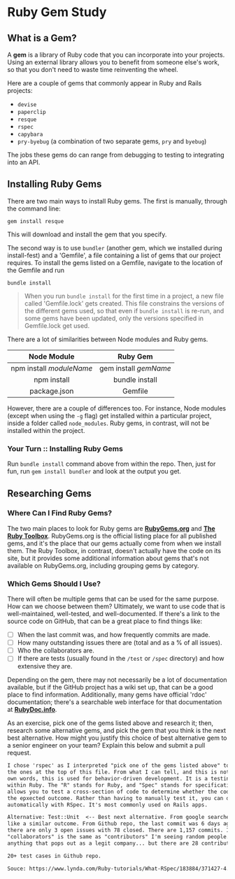# Ruby Gem Study

## What is a Gem?

A **gem** is a library of Ruby code that you can incorporate into your projects. Using an external library allows you to benefit from someone else's work, so that you don't need to waste time reinventing the wheel.

Here are a couple of gems that commonly appear in Ruby and Rails projects:

- `devise`
- `paperclip`
- `resque`
- `rspec`
- `capybara`
- `pry-byebug` (a combination of two separate gems, `pry` and `byebug`)

The jobs these gems do can range from debugging to testing to integrating into an API.

## Installing Ruby Gems

There are two main ways to install Ruby gems. The first is manually, through the command line:

`gem install resque`

This will download and install the gem that you specify.

The second way is to use `bundler` (another gem, which we installed during install-fest) and a 'Gemfile', a file containing a list of gems that our project requires. To install the gems listed on a Gemfile, navigate to the location of the Gemfile and run

`bundle install`

> When you run `bundle install` for the first time in a project, a new file called 'Gemfile.lock' gets created. This file constrains the versions of the different gems used, so that even if `bundle install` is re-run, and some gems have been updated, only the versions specified in Gemfile.lock get used.

There are a lot of similarities between Node modules and Ruby gems.

| Node Module | Ruby Gem |
| :---------: | :------: |
| npm install _moduleName_ | gem install _gemName_ |
| npm install | bundle install |
| package.json | Gemfile |

However, there are a couple of differences too. For instance, Node modules (except when using the `-g` flag) get installed within a particular project, inside a folder called `node_modules`. Ruby gems, in contrast, will not be installed within the project.

### Your Turn :: Installing Ruby Gems

Run `bundle install` command above from within the repo. Then, just for fun, run `gem install bundler` and look at the output you get.

## Researching Gems

### Where Can I Find Ruby Gems?

The two main places to look for Ruby gems are **[RubyGems.org](https://rubygems.org)** and **[The Ruby Toolbox](https://www.ruby-toolbox.com/)**. RubyGems.org is the official listing place for all published gems, and it's the place that our gems actually come from when we install them. The Ruby Toolbox, in contrast, doesn't actually have the code on its site, but it provides some additional information about gems that's not available on RubyGems.org, including grouping gems by category.

### Which Gems Should I Use?

There will often be multiple gems that can be used for the same purpose. How can we choose between them? Ultimately, we want to use code that is well-maintained, well-tested, and well-documented. If there's a link to the source code on GitHub, that can be a great place to find things like:

- [ ] When the last commit was, and how frequently commits are made.
- [ ] How many outstanding issues there are (total and as a % of all issues).
- [ ] Who the collaborators are.
- [ ] If there are tests (usually found in the `/test` or `/spec` directory) and how extensive they are.

Depending on the gem, there may not necessarily be a lot of documentation available, but if the GitHub project has a wiki set up, that can be a good place to find information. Additionally, many gems have official 'rdoc' documentation; there's a searchable web interface for that documentation at **[RubyDoc.info](http://rubydoc.info)**.

As an exercise, pick one of the gems listed above and research it; then, research some alternative gems, and pick the gem that you think is the next best alternative. How might you justify this choice of best alternative gem to a senior engineer on your team? Explain this below and submit a pull request.

```txt
I chose 'rspec' as I interpreted "pick one of the gems listed above" to mean
the ones at the top of this file. From what I can tell, and this is not in my
own words, this is used for behavior-driven development. It is a testing library
within Ruby. The "R" stands for Ruby, and "Spec" stands for specification. It
allows you to test a cross-section of code to determine whether the code returns
the epxected outcome. Rather than having to manually test it, you can do it more
automatically with RSpec. It's most commonly used on Rails apps.

Alternative: Test::Unit  <-- Best next alternative. From google searches, seems
like a similar outcome. From Github repo, the last commit was 6 days ago, and
there are only 3 open issues with 78 closed. There are 1,157 commits. If
"collaborators" is the same as "contributors" I'm seeing random people...not
anything that pops out as a legit company... but there are 28 contributors...

20+ test cases in Github repo. 

Souce: https://www.lynda.com/Ruby-tutorials/What-RSpec/183884/371427-4.html
```
